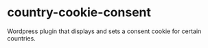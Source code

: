 # country-cookie-consent
Wordpress plugin that displays and sets a consent cookie for certain countries.
